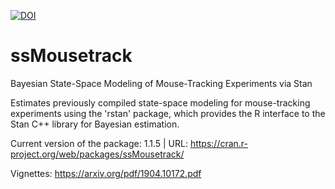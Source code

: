 [![DOI](https://zenodo.org/badge/165551215.svg)](https://zenodo.org/badge/latestdoi/165551215)


# ssMousetrack
Bayesian State-Space Modeling of Mouse-Tracking Experiments via Stan

Estimates previously compiled state-space modeling for mouse-tracking experiments using the 'rstan' package, which provides the R interface to the Stan C++ library for Bayesian estimation.

Current version of the package: 1.1.5 | URL: https://cran.r-project.org/web/packages/ssMousetrack/

Vignettes: https://arxiv.org/pdf/1904.10172.pdf

